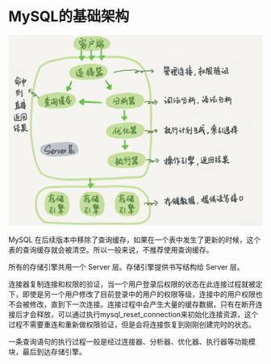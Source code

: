 # MySQL的基础架构

![](https://raw.githubusercontent.com/Cerbur/pic/main/20210714172550.png)

MySQL 在后续版本中移除了查询缓存，如果在一个表中发生了更新的时候，这个表的查询缓存就会被清空。所以一般来说，不推荐使用查询缓存。

所有的存储引擎共用一个 Server 层。存储引擎提供书写结构给 Server 层。

连接器复制连接和权限的验证，当一个用户登录后权限的状态在此连接过程就被定下，即使是另一个用户修改了目前登录中的用户的权限等级，连接中的用户权限也不会被修改，直到下一次连接。连接过程中会产生大量的缓存数据，只有在断开连接后才会释放，可以通过执行mysql_reset_connection来初始化连接资源，这个过程不需要重连和重新做权限验证，但是会将连接恢复到刚刚创建完时的状态。

一条查询语句的执行过程一般是经过连接器、分析器、优化器、执行器等功能模块，最后到达存储引擎。